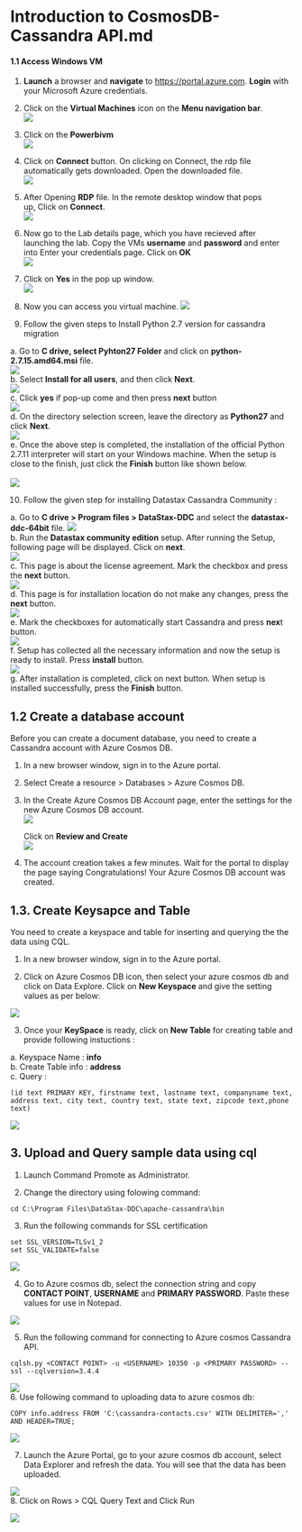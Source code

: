 # Introduction to CosmosDB-Cassandra API.md

#### 1.1 Access Windows VM 
1.  **Launch** a browser and **navigate** to https://portal.azure.com. **Login** with your Microsoft Azure credentials.<br/>
2.  Click on the **Virtual Machines** icon on the **Menu navigation bar**.<br/>
<img src="images/virtualmachine.png"/><br/>
3.  Click on the **Powerbivm**<br/>
<img src="images/powerbivm.png"/><br/>
4.  Click on **Connect** button. On clicking on Connect, the rdp file automatically gets downloaded. Open the downloaded file.<br/>
<img src="images/connect.jpg"/><br/>
5.  After Opening **RDP** file. In the remote desktop window that pops up, Click on **Connect**.<br/>
<img src="images/connect2.jpg"/><bbr/>
6.  Now go to the Lab details page, which you have recieved after launching the lab. Copy the VMs **username** and **password** and enter into Enter your credentials page. Click on **OK**<br/>
<img src="images/entervmcreds.jpg"/><br/>
7.  Click on **Yes** in the pop up window.<br/>
<img src="images/yes.PNG"/><br/>
8. Now you can access you virtual machine.
<img src="images/dtui.jpg"/><br/>

9. Follow the given steps to Install Python 2.7 version for cassandra migration
  
  a. Go to **C drive, select Pyhton27 Folder** and click on **python-2.7.15.amd64.msi** file.<br/> 
  <img src="images/python1.jpg"/><br/> 
  b. Select **Install for all users**, and then click **Next**.<br/>
  <img src="images/python4.jpg"/><br/> 
  c. Click **yes** if pop-up come and then press **next** button<br/>
  <img src="images/python2.jpg"/><br/> 
  d. On the directory selection screen, leave the directory as **Python27** and click **Next**.<br/> 
  <img src="images/python3.jpg"/><br/>
  e. Once the above step is completed, the installation of the official Python 2.7.11 interpreter will start on your Windows machine. When the setup is close to the finish, just click the **Finish** button like shown below.<br/>  
  <img src="images/python5.jpg"/><br>
  
10. Follow the given step for installing Datastax Cassandra Community :

   a. Go to **C drive > Program files > DataStax-DDC** and select the **datastax-ddc-64bit** file.
   <img src="images/data1.jpg"/><br/> 
   b. Run the **Datastax community edition** setup. After running the Setup, following page will be displayed. Click on **next**.<br/>
   <img src="images/data2.jpg"/><br/> 
   c. This page is about the license agreement. Mark the checkbox and press the **next** button.<br/>
   <img src="images/data3.jpg"/><br/> 
   d. This page is for installation location do not make any changes, press the **next** button.<br/>
   <img src="images/data4.jpg"/><br/> 
   e. Mark the checkboxes for automatically start Cassandra and press **nex**t button.<br/>
   <img src="images/data5.jpg"/><br/> 
   f. Setup has collected all the necessary information and now the setup is ready to install. Press **install** button.<br/>
   <img src="images/data6.jpg"/><br/> 
   g. After installation is completed, click on next button. When setup is installed successfully, press the **Finish** button.<br/>


## 1.2 Create a database account

Before you can create a document database, you need to create a Cassandra account with Azure Cosmos DB.

1. In a new browser window, sign in to the Azure portal.

2. Select Create a resource > Databases > Azure Cosmos DB.

3. In the Create Azure Cosmos DB Account page, enter the settings for the new Azure Cosmos DB account.<br/>
<img src="images/cassandra.jpg"/><br/>

   Click on **Review and Create**<br/>
<img src="images/casandra1.jpg"/><br/>

4. The account creation takes a few minutes. Wait for the portal to display the page saying Congratulations! Your Azure Cosmos DB account was created.<br/>

## 1.3. Create Keysapce and Table 

You need to create a keyspace and table for inserting and querying the the data using CQL.

1. In a new browser window, sign in to the Azure portal.

2. Click on Azure Cosmos DB icon, then select your azure cosmos db and click on Data Explore. Click on **New Keyspace** and give the setting values as per below:

<img src="images/cqlsh6.jpg"/><br/>

3. Once your **KeySpace** is ready, click on **New Table** for creating table and provide following instuctions :<br/>

a. Keyspace Name : **info**<br/>
b. Create Table info : **address**<br/>
c. Query :<br/>

```
(id text PRIMARY KEY, firstname text, lastname text, companyname text, address text, city text, country text, state text, zipcode text,phone text)
```

<img src="images/cqlsh5.jpg"/><br/>


## 3. Upload and Query sample data using cql

1.	Launch Command Promote as Administrator.

2. Change the directory using folowing command: <br/>
```
cd C:\Program Files\DataStax-DDC\apache-cassandra\bin
```
3. Run the following commands for SSL certification <br/>
```
set SSL_VERSION=TLSv1_2
set SSL_VALIDATE=false

```
<img src="images/ssl.jpg"/><br/>

4. Go to Azure cosmos db, select the connection string and copy **CONTACT POINT**, **USERNAME** and **PRIMARY PASSWORD**. Paste these values for use in Notepad.<br/>

<img src="images/cassandra1.jpg"/><br/>

5. Run the following command for connecting to Azure cosmos Cassandra API.<br/>

```
cqlsh.py <CONTACT POINT> -u <USERNAME> 10350 -p <PRIMARY PASSWORD> --ssl --cqlversion=3.4.4
```
<img src="images/cqlsh7.jpg"/><br/>
6. Use following command to uploading data to azure cosmos db:<br/>

```
COPY info.address FROM 'C:\cassandra-contacts.csv' WITH DELIMITER=',' AND HEADER=TRUE;
```
<img src="images/copy.jpg"/><br/>

7. Launch the Azure Portal, go to your azure cosmos db account, select Data Explorer and refresh the data. You will see that the data has been uploaded.<br/>

<img src="images/cqlsh2.jpg"/><br/>
8. Click on Rows > CQL Query Text and Click Run<br/>

<img src="images/cqlsh3.jpg"/><br/>
